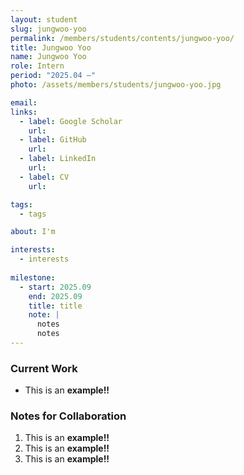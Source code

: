 ```yaml
---
layout: student
slug: jungwoo-yoo
permalink: /members/students/contents/jungwoo-yoo/
title: Jungwoo Yoo
name: Jungwoo Yoo
role: Intern
period: "2025.04 —"
photo: /assets/members/students/jungwoo-yoo.jpg

email: 
links:
  - label: Google Scholar
    url: 
  - label: GitHub
    url: 
  - label: LinkedIn
    url: 
  - label: CV
    url: 

tags:
  - tags

about: I'm 

interests:
  - interests
    
milestone:
  - start: 2025.09
    end: 2025.09
    title: title
    note: |
      notes
      notes
---
```


### Current Work
- This is an **example!!** 
  
### Notes for Collaboration
1. This is an **example!!** 
2. This is an **example!!** 
3. This is an **example!!** 
